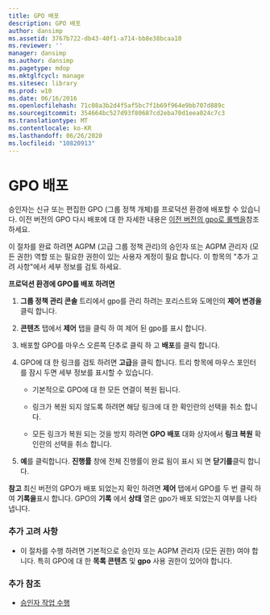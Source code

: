 ```yaml
---
title: GPO 배포
description: GPO 배포
author: dansimp
ms.assetid: 3767b722-db43-40f1-a714-bb8e38bcaa10
ms.reviewer: ''
manager: dansimp
ms.author: dansimp
ms.pagetype: mdop
ms.mktglfcycl: manage
ms.sitesec: library
ms.prod: w10
ms.date: 06/16/2016
ms.openlocfilehash: 71c08a3b2d4f5af5bc7f1b69f964e9bb707d889c
ms.sourcegitcommit: 354664bc527d93f80687cd2eba70d1eea024c7c3
ms.translationtype: MT
ms.contentlocale: ko-KR
ms.lasthandoff: 06/26/2020
ms.locfileid: "10820913"
---
```

# GPO 배포


승인자는 신규 또는 편집한 GPO (그룹 정책 개체)를 프로덕션 환경에 배포할 수 있습니다. 이전 버전의 GPO 다시 배포에 대 한 자세한 내용은 [이전 버전의 gpo로 롤백을](roll-back-to-a-previous-version-of-a-gpo-agpm30ops.md)참조 하세요.

이 절차를 완료 하려면 AGPM (고급 그룹 정책 관리)의 승인자 또는 AGPM 관리자 (모든 권한) 역할 또는 필요한 권한이 있는 사용자 계정이 필요 합니다. 이 항목의 "추가 고려 사항"에서 세부 정보를 검토 하세요.

**프로덕션 환경에 GPO를 배포 하려면**

1.  **그룹 정책 관리 콘솔** 트리에서 gpo를 관리 하려는 포리스트와 도메인의 **제어 변경을** 클릭 합니다.

2.  **콘텐츠** 탭에서 **제어** 탭을 클릭 하 여 제어 된 gpo를 표시 합니다.

3.  배포할 GPO를 마우스 오른쪽 단추로 클릭 하 고 **배포**를 클릭 합니다.

4.  GPO에 대 한 링크를 검토 하려면 **고급**을 클릭 합니다. 트리 항목에 마우스 포인터를 잠시 두면 세부 정보를 표시할 수 있습니다.

    -   기본적으로 GPO에 대 한 모든 연결이 복원 됩니다.

    -   링크가 복원 되지 않도록 하려면 해당 링크에 대 한 확인란의 선택을 취소 합니다.

    -   모든 링크가 복원 되는 것을 방지 하려면 **GPO 배포** 대화 상자에서 **링크 복원** 확인란의 선택을 취소 합니다.

5.  **예**를 클릭합니다. **진행률** 창에 전체 진행률이 완료 됨이 표시 되 면 **닫기를**클릭 합니다.

**참고**  최신 버전의 GPO가 배포 되었는지 확인 하려면 **제어** 탭에서 GPO를 두 번 클릭 하 여 **기록을**표시 합니다. GPO의 **기록** 에서 **상태** 열은 gpo가 배포 되었는지 여부를 나타냅니다.

 

### 추가 고려 사항

-   이 절차를 수행 하려면 기본적으로 승인자 또는 AGPM 관리자 (모든 권한) 여야 합니다. 특히 GPO에 대 한 **목록 콘텐츠** 및 **gpo** 사용 권한이 있어야 합니다.

### 추가 참조

-   [승인자 작업 수행](performing-approver-tasks-agpm30ops.md)

 

 





